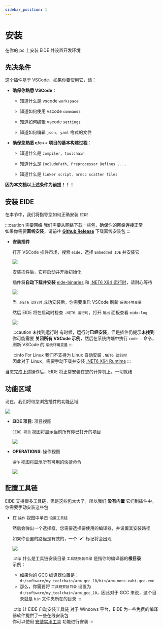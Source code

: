 ```yaml
---
sidebar_position: 1
---
```


# 安装

在你的 pc 上安装 EIDE 并设置开发环境

## 先决条件

这个插件基于 VSCode，如果你要使用它，请：

- **确保你熟悉 VSCode**：

  - 知道什么是 vscode `workspace`
  
  - 知道如何使用 vscode `commands`

  - 知道如何编辑 vscode `settings`
  
  - 知道如何编辑 `json, yaml` 格式的文件

- **确保您熟悉 c/c++ 项目的基本构建过程**：

  - 知道什么是 `compiler, toolchain`
  
  - 知道什么是 `IncludePath, Preprocessor Defines ....`

  - 知道什么是 `linker script, armcc scatter files`

**因为本文档以上述条件为前提！！！**

## 安装 EIDE

在本节中，我们将指导您如何正确安装 `EIDE`

:::caution 需要网络
我们需要从网络下载一些包，确保你的网络连接正常<br/>
如果你需要**离线安装**，请前往 [**Github Release**](https://github.com/github0null/eide/releases) 下载离线安装包
:::

- **安装插件**

  打开 VSCode 插件市场，搜索 `eide`，选择 `Embedded IDE` 并安装它

  ![](/img/install_from_market.png)

  安装插件后，它将启动并开始初始化

  插件将**自动下载并安装** [eide-binaries](https://github.com/github0null/eide-resource/tree/master/binaries) 和 [.NET6 X64 运行时](https://dotnet.microsoft.com/en-us/download/dotnet/6.0)，请耐心等待

  ![](/img/install_dotnet.png)

  当 `.NET6 运行时` 成功安装后，你需要重启 VSCode 刷新 `系统环境变量`

  然后 EIDE 将在启动时检查 `.NET6 运行时`，打开 `输出` 面板查看 `eide-log`

  ![](/img/eide_log_panel.png)

  :::caution 未找到运行时
  有时候，运行时**已经安装**，但是插件仍提示**未找到**<br/>
  你可能需要 **关闭所有 VSCode 示例**，然后在系统终端中执行 `code .` 命令，刷新 VSCode 的 `系统环境变量`
  :::

  :::info For Linux
  我们不支持为 Linux 自动安装 `.NET6 运行时`<br/>
  因此对于 Linux，需要手动下载并安装 [.NET6 X64 Runtime](https://dotnet.microsoft.com/en-us/download/dotnet/6.0)
  :::

当您完成上述操作后，EIDE 将正常安装在您的计算机上，一切就绪

## 功能区域

现在，我们将带您浏览插件的功能区域

![](/img/eide_func_area.png)

- **EIDE 项目**: 项目视图

  `EIDE 项目` 视图将显示当前所有你已打开的项目

  ![](/img/eide_prj_area.png)

- **OPERATIONS**: 操作视图

  `操作` 视图将显示所有可用的快捷命令

  ![](/img/eide_operations.png)

## 配置工具链

EIDE 支持很多工具链，但是这些包太大了，所以我们 **没有内置** 它们到插件中，你需要手动安装这些包

- 在 `操作` 视图中单击 `设置工具链`

  然后会弹出一个选择框，您需要选择要使用的编译器，并设置其安装路径

  如果你设置的路径是有效的，一个 '✔' 标记将会出现

  ![](/img/toolchains.png)

  :::tip 什么是工具链安装目录
  `工具链安装目录` 是指你的编译器的**根目录**<br/>
  示例：<br/>
    - 如果你的 GCC 编译器位置是：`d:/software/my_toolchain/arm_gcc_10/bin/arm-none-eabi-gcc.exe`
    - 那么，你需要将 `工具链安装目录` 设置为 `d:/software/my_toolchain/arm_gcc_10`，因此对于 GCC 来说，这个目录就是 `bin` 文件夹所在的目录
  :::

  :::tip 让 EIDE 自动安装工具链
  对于 Windows 平台，EIDE 为一些免费的编译器软件提供了一些在线安装包<br/>
  你可以使用 [安装实用工具](../advance/install_tools) 功能进行安装
  :::
